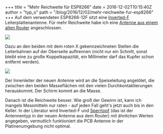+++
title = "Mehr Reichweite für ESP8266"
date = 2016-12-02T10:15:40Z
author = "typ_o"
path = "/blog/2016/12/02/mehr-reichweite-fur-esp8266"
+++
Auf dem verwendeten ESP8266-12F sitzt eine
[Inverted-F](http://www.antenna-theory.com/antennas/aperture/ifa.php)
Leiterplattenantenne. Für mehr Reichweite habe ich eine [Antenne aus
einem alten Router](https://flipdot.org/blog/uploads/antenne.JPG)
angeschlossen.  
  
[![](https://flipdot.org/blog/uploads/modification.serendipityThumb.jpg)](https://flipdot.org/blog/uploads/modification.jpg)  
  
Dazu an den beiden mit dem roten X gekennzeichneten Stellen die
Leiterbahnen auf der Oberseite auftrennen (nicht nur ein Schnitt, sonst
bleibt eine zu große Koppelkapazität, ein Millimeter darf das Kupfer
schon entfernt werden).  
  
[![](https://flipdot.org/blog/uploads/anloet.serendipityThumb.JPG)](https://flipdot.org/blog/uploads/anloet.JPG)  
  
Der Innenleiter der neuen Antenne wird an die Speiseleitung angelötet,
die zwischen den beiden Masseflächen mit den vielen Durchkontaktierungen
herauskommt. Der Schirm kommt an die Masse.

Danach ist die Reichweite besser. Wie groß der Gewinn ist, kann ich
mangels Messmitteln nur raten - auf jeden Fall geht's jetzt auch bis in
den Keller. In der Literatur wird Inverted-F und
[Sperrtopf](http://www.dl2bcm.de/down/Koaxant.pdf) (das ist der
Antennentyp in der neuen Antenne aus dem Router) mit ähnlichen Werten
angegeben, vermutlich funktioniert die PCB Antenne in der
Platinenumgebung nicht optimal.
